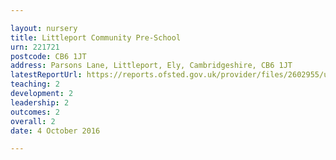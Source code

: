 ```yaml
---

layout: nursery
title: Littleport Community Pre-School
urn: 221721
postcode: CB6 1JT
address: Parsons Lane, Littleport, Ely, Cambridgeshire, CB6 1JT
latestReportUrl: https://reports.ofsted.gov.uk/provider/files/2602955/urn/221721.pdf
teaching: 2
development: 2
leadership: 2
outcomes: 2
overall: 2
date: 4 October 2016

---
```

